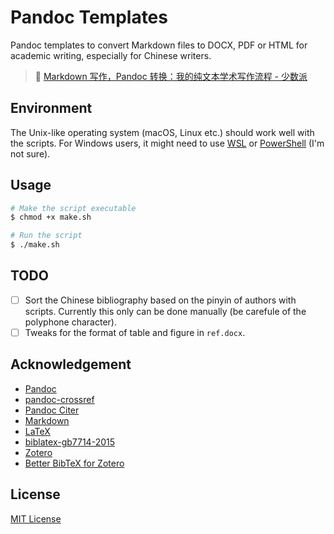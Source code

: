 # Pandoc Templates

Pandoc templates to convert Markdown files to DOCX, PDF or HTML for academic writing, especially for Chinese writers.

> 🔗 [Markdown 写作，Pandoc 转换：我的纯文本学术写作流程 - 少数派](https://sspai.com/post/64842)

## Environment

The Unix-like operating system (macOS, Linux etc.) should work well with the scripts. For Windows users, it might need to use [WSL](https://docs.microsoft.com/windows/wsl) or [PowerShell](https://docs.microsoft.com/powershell) (I'm not sure).

## Usage

```sh
# Make the script executable
$ chmod +x make.sh

# Run the script
$ ./make.sh
```

## TODO

- [ ] Sort the Chinese bibliography based on the pinyin of authors with scripts. Currently this only can be done manually (be carefule of the polyphone character).
- [ ] Tweaks for the format of table and figure in `ref.docx`.

## Acknowledgement

- [Pandoc](https://github.com/jgm/pandoc)
- [pandoc-crossref](https://github.com/lierdakil/pandoc-crossref)
- [Pandoc Citer](https://github.com/notZaki/PandocCiter)
- [Markdown](https://daringfireball.net/projects/markdown)
- [LaTeX](https://github.com/latex3)
- [biblatex-gb7714-2015](https://github.com/hushidong/biblatex-gb7714-2015)
- [Zotero](https://www.zotero.org)
- [Better BibTeX for Zotero](https://github.com/retorquere/zotero-better-bibtex)

## License

[MIT License](LICENSE)
